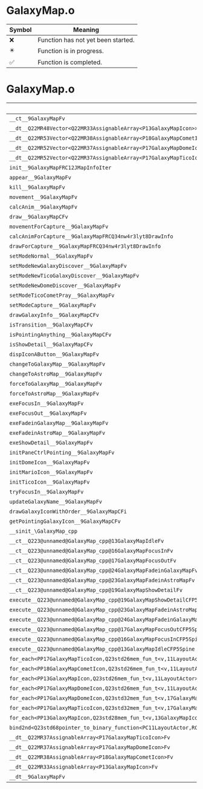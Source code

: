 # GalaxyMap.o
| Symbol | Meaning 
| ------------- | ------------- 
| :x: | Function has not yet been started. 
| :eight_pointed_black_star: | Function is in progress. 
| :white_check_mark: | Function is completed. 


# GalaxyMap.o
| Symbol | Decompiled? |
| ------------- | ------------- |
| `__ct__9GalaxyMapFv` | :x: |
| `__dt__Q22MR48Vector<Q22MR33AssignableArray<P13GalaxyMapIcon>>Fv` | :x: |
| `__dt__Q22MR53Vector<Q22MR38AssignableArray<P18GalaxyMapCometIcon>>Fv` | :x: |
| `__dt__Q22MR52Vector<Q22MR37AssignableArray<P17GalaxyMapDomeIcon>>Fv` | :x: |
| `__dt__Q22MR52Vector<Q22MR37AssignableArray<P17GalaxyMapTicoIcon>>Fv` | :x: |
| `init__9GalaxyMapFRC12JMapInfoIter` | :x: |
| `appear__9GalaxyMapFv` | :x: |
| `kill__9GalaxyMapFv` | :x: |
| `movement__9GalaxyMapFv` | :x: |
| `calcAnim__9GalaxyMapFv` | :x: |
| `draw__9GalaxyMapCFv` | :x: |
| `movementForCapture__9GalaxyMapFv` | :x: |
| `calcAnimForCapture__9GalaxyMapFRCQ34nw4r3lyt8DrawInfo` | :x: |
| `drawForCapture__9GalaxyMapFRCQ34nw4r3lyt8DrawInfo` | :x: |
| `setModeNormal__9GalaxyMapFv` | :x: |
| `setModeNewGalaxyDiscover__9GalaxyMapFv` | :x: |
| `setModeNewTicoGalaxyDiscover__9GalaxyMapFv` | :x: |
| `setModeNewDomeDiscover__9GalaxyMapFv` | :x: |
| `setModeTicoCometPray__9GalaxyMapFv` | :x: |
| `setModeCapture__9GalaxyMapFv` | :x: |
| `drawGalaxyInfo__9GalaxyMapCFv` | :x: |
| `isTransition__9GalaxyMapCFv` | :x: |
| `isPointingAnything__9GalaxyMapCFv` | :x: |
| `isShowDetail__9GalaxyMapCFv` | :x: |
| `dispIconAButton__9GalaxyMapFv` | :x: |
| `changeToGalaxyMap__9GalaxyMapFv` | :x: |
| `changeToAstroMap__9GalaxyMapFv` | :x: |
| `forceToGalaxyMap__9GalaxyMapFv` | :x: |
| `forceToAstroMap__9GalaxyMapFv` | :x: |
| `exeFocusIn__9GalaxyMapFv` | :x: |
| `exeFocusOut__9GalaxyMapFv` | :x: |
| `exeFadeinGalaxyMap__9GalaxyMapFv` | :x: |
| `exeFadeinAstroMap__9GalaxyMapFv` | :x: |
| `exeShowDetail__9GalaxyMapFv` | :x: |
| `initPaneCtrlPointing__9GalaxyMapFv` | :x: |
| `initDomeIcon__9GalaxyMapFv` | :x: |
| `initMarioIcon__9GalaxyMapFv` | :x: |
| `initTicoIcon__9GalaxyMapFv` | :x: |
| `tryFocusIn__9GalaxyMapFv` | :x: |
| `updateGalaxyName__9GalaxyMapFv` | :x: |
| `drawGalaxyIconWithOrder__9GalaxyMapCFi` | :x: |
| `getPointingGalaxyIcon__9GalaxyMapCFv` | :x: |
| `__sinit_\GalaxyMap_cpp` | :x: |
| `__ct__Q223@unnamed@GalaxyMap_cpp@13GalaxyMapIdleFv` | :x: |
| `__ct__Q223@unnamed@GalaxyMap_cpp@16GalaxyMapFocusInFv` | :x: |
| `__ct__Q223@unnamed@GalaxyMap_cpp@17GalaxyMapFocusOutFv` | :x: |
| `__ct__Q223@unnamed@GalaxyMap_cpp@24GalaxyMapFadeinGalaxyMapFv` | :x: |
| `__ct__Q223@unnamed@GalaxyMap_cpp@23GalaxyMapFadeinAstroMapFv` | :x: |
| `__ct__Q223@unnamed@GalaxyMap_cpp@19GalaxyMapShowDetailFv` | :x: |
| `execute__Q223@unnamed@GalaxyMap_cpp@19GalaxyMapShowDetailCFP5Spine` | :x: |
| `execute__Q223@unnamed@GalaxyMap_cpp@23GalaxyMapFadeinAstroMapCFP5Spine` | :x: |
| `execute__Q223@unnamed@GalaxyMap_cpp@24GalaxyMapFadeinGalaxyMapCFP5Spine` | :x: |
| `execute__Q223@unnamed@GalaxyMap_cpp@17GalaxyMapFocusOutCFP5Spine` | :x: |
| `execute__Q223@unnamed@GalaxyMap_cpp@16GalaxyMapFocusInCFP5Spine` | :x: |
| `execute__Q223@unnamed@GalaxyMap_cpp@13GalaxyMapIdleCFP5Spine` | :x: |
| `for_each<PP17GalaxyMapTicoIcon,Q23std26mem_fun_t<v,11LayoutActor>>__3stdFPP17GalaxyMapTicoIconPP17GalaxyMapTicoIconQ23std26mem_fun_t<v,11LayoutActor>_Q23std26mem_fun_t<v,11LayoutActor>` | :x: |
| `for_each<PP18GalaxyMapCometIcon,Q23std26mem_fun_t<v,11LayoutActor>>__3stdFPP18GalaxyMapCometIconPP18GalaxyMapCometIconQ23std26mem_fun_t<v,11LayoutActor>_Q23std26mem_fun_t<v,11LayoutActor>` | :x: |
| `for_each<PP13GalaxyMapIcon,Q23std26mem_fun_t<v,11LayoutActor>>__3stdFPP13GalaxyMapIconPP13GalaxyMapIconQ23std26mem_fun_t<v,11LayoutActor>_Q23std26mem_fun_t<v,11LayoutActor>` | :x: |
| `for_each<PP17GalaxyMapDomeIcon,Q23std26mem_fun_t<v,11LayoutActor>>__3stdFPP17GalaxyMapDomeIconPP17GalaxyMapDomeIconQ23std26mem_fun_t<v,11LayoutActor>_Q23std26mem_fun_t<v,11LayoutActor>` | :x: |
| `for_each<PP17GalaxyMapDomeIcon,Q23std32mem_fun_t<v,17GalaxyMapDomeIcon>>__3stdFPP17GalaxyMapDomeIconPP17GalaxyMapDomeIconQ23std32mem_fun_t<v,17GalaxyMapDomeIcon>_Q23std32mem_fun_t<v,17GalaxyMapDomeIcon>` | :x: |
| `for_each<PP17GalaxyMapTicoIcon,Q23std32mem_fun_t<v,17GalaxyMapTicoIcon>>__3stdFPP17GalaxyMapTicoIconPP17GalaxyMapTicoIconQ23std32mem_fun_t<v,17GalaxyMapTicoIcon>_Q23std32mem_fun_t<v,17GalaxyMapTicoIcon>` | :x: |
| `for_each<PP13GalaxyMapIcon,Q23std28mem_fun_t<v,13GalaxyMapIcon>>__3stdFPP13GalaxyMapIconPP13GalaxyMapIconQ23std28mem_fun_t<v,13GalaxyMapIcon>_Q23std28mem_fun_t<v,13GalaxyMapIcon>` | :x: |
| `bind2nd<Q23std68pointer_to_binary_function<PC11LayoutActor,RCQ34nw4r3lyt8DrawInfo,v>,Q34nw4r3lyt8DrawInfo>__3stdFRCQ23std68pointer_to_binary_function<PC11LayoutActor,RCQ34nw4r3lyt8DrawInfo,v>RCQ34nw4r3lyt8DrawInfo_Q23std110binder2nd<Q23std68pointer_to_binary_function<PC11LayoutActor,RCQ34nw4r3lyt8DrawInfo,v>,RCQ34nw4r3lyt8DrawInfo>` | :x: |
| `__dt__Q22MR37AssignableArray<P17GalaxyMapTicoIcon>Fv` | :x: |
| `__dt__Q22MR37AssignableArray<P17GalaxyMapDomeIcon>Fv` | :x: |
| `__dt__Q22MR38AssignableArray<P18GalaxyMapCometIcon>Fv` | :x: |
| `__dt__Q22MR33AssignableArray<P13GalaxyMapIcon>Fv` | :x: |
| `__dt__9GalaxyMapFv` | :x: |
